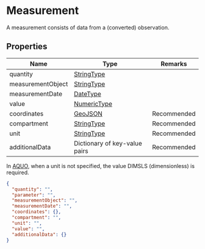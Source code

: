 ﻿# Measurement
A measurement consists of data from a (converted) observation.

## Properties
| Name              | Type                                                | Remarks     |
|-------------------|-----------------------------------------------------|-------------|
| quantity          | [StringType](/specifications/formats/data-type.md)  |             |
| measurementObject | [StringType](/specifications/formats/data-type.md)  |             |
| measurementDate   | [DateType](/specifications/formats/data-type.md)    |             |
| value             | [NumericType](/specifications/formats/data-type.md) |             |
| coordinates       | [GeoJSON](https://geojson.org)                      | Recommended |
| compartment       | [StringType](/specifications/formats/data-type.md)  | Recommended |
| unit              | [StringType](/specifications/formats/data-type.md)  | Recommended |
| additionalData    | Dictionary of key-value pairs                       | Recommended |


In [AQUO](https://www.aquo.nl), when a unit is not specified, the value DIMSLS (dimensionless) is required.

```json
{
  "quantity": "",
  "parameter": "",
  "measurementObject": "",
  "measurementDate": "",
  "coordinates": {},
  "compartment": "",
  "unit": "",
  "value": "",
  "additionalData": {}
}
```
